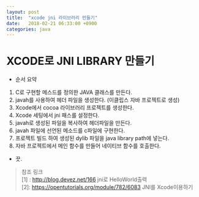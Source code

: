 ```yaml
---
layout: post
title:  "xcode jni 라이브러리 만들기"
date:   2018-02-21 06:33:00 +0900
categories: java
---
```


# XCODE로 JNI LIBRARY 만들기

- 순서 요약
1. C로 구현할 메스드를 정의한 JAVA 클래스를 만든다. 
2. javah를 사용하여 헤더 파일을 생성한다. (이클립스 자바 프로젝트로 생성)
3. Xcode에서 cocoa 라이브러리 프로젝트를 생성한다.
4. Xcode 세팅에서 jni 패스를 설정한다.
5. javah로 생성된 파일을 복사하여 헤더파일을 만든다.
6. javah 파일에 선언된 메소드를 c파일에 구현한다.
7. 프로젝트 빌드 하여 생성된 dylib 파일을 java library path에 넣는다.
8. 자바 프로젝트에서 메인 함수를 만들어 네이티브 함수를 호출한다.
* 끗.


> 참조 링크  
[1] : http://blog.devez.net/166 jni로 HelloWorld출력  
[2]: https://opentutorials.org/module/782/6083 JNI를 Xcode이용하기  
